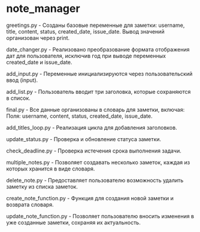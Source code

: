# note_manager

greetings.py - Созданы базовые переменные для заметки: username, title, content, status, created_date, issue_date.
Вывод значений организован через print.

date_changer.py - Реализовано преобразование формата отображения дат для пользователя, исключив год при выводе переменных created_date и issue_date.

add_input.py - Переменные инициализируются через пользовательский ввод (input).

add_list.py - Пользователь вводит три заголовка, которые сохраняются в список.

final.py - Все данные организованы в словарь для заметки, включая:
Поля: username, content, status, created_date, issue_date.

add_titles_loop.py - Реализация цикла для добавления заголовков.

update_status.py - Проверка и обновление статуса заметки.

check_deadline.py - Проверка истечения срока выполнения задачи.

multiple_notes.py - Позволяет создавать несколько заметок, каждая из которых хранится в виде словаря.

delete_note.py - Предоставляет пользователю возможность удалить заметку из списка заметок.

create_note_function.py - Функция для создания новой заметки и возврата словаря.

update_note_function.py - Позволяет пользователю вносить изменения в уже созданные заметки, сохраняя их актуальность.
